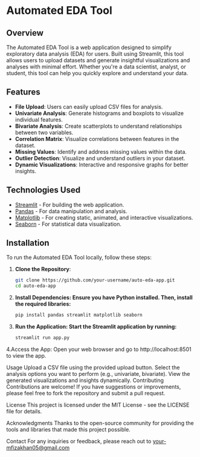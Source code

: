 # Automated EDA Tool

## Overview

The Automated EDA Tool is a web application designed to simplify exploratory data analysis (EDA) for users. Built using Streamlit, this tool allows users to upload datasets and generate insightful visualizations and analyses with minimal effort. Whether you're a data scientist, analyst, or student, this tool can help you quickly explore and understand your data.

## Features

- **File Upload**: Users can easily upload CSV files for analysis.
- **Univariate Analysis**: Generate histograms and boxplots to visualize individual features.
- **Bivariate Analysis**: Create scatterplots to understand relationships between two variables.
- **Correlation Matrix**: Visualize correlations between features in the dataset.
- **Missing Values**: Identify and address missing values within the data.
- **Outlier Detection**: Visualize and understand outliers in your dataset.
- **Dynamic Visualizations**: Interactive and responsive graphs for better insights.

## Technologies Used

- [Streamlit](https://streamlit.io/) - For building the web application.
- [Pandas](https://pandas.pydata.org/) - For data manipulation and analysis.
- [Matplotlib](https://matplotlib.org/) - For creating static, animated, and interactive visualizations.
- [Seaborn](https://seaborn.pydata.org/) - For statistical data visualization.

## Installation

To run the Automated EDA Tool locally, follow these steps:

1. **Clone the Repository**:
   ```bash
   git clone https://github.com/your-username/auto-eda-app.git
   cd auto-eda-app

2. **Install Dependencies: Ensure you have Python installed. Then, install the required libraries:**
   ```bash 
   pip install pandas streamlit matplotlib seaborn


3. **Run the Application: Start the Streamlit application by running:**
   ```bash
   streamlit run app.py

4.Access the App: Open your web browser and go to http://localhost:8501 to view the app.

Usage
Upload a CSV file using the provided upload button.
Select the analysis options you want to perform (e.g., univariate, bivariate).
View the generated visualizations and insights dynamically.
Contributing
Contributions are welcome! If you have suggestions or improvements, please feel free to fork the repository and submit a pull request.

License
This project is licensed under the MIT License - see the LICENSE file for details.

Acknowledgments
Thanks to the open-source community for providing the tools and libraries that made this project possible.

Contact
For any inquiries or feedback, please reach out to your-mfizakhan05@gmail.com
    
 
